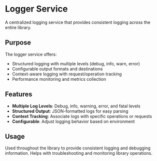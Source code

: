 # Logger Service

A centralized logging service that provides consistent logging across the entire library.

## Purpose

The logger service offers:
- Structured logging with multiple levels (debug, info, warn, error)
- Configurable output formats and destinations
- Context-aware logging with request/operation tracking
- Performance monitoring and metrics collection

## Features

- **Multiple Log Levels**: Debug, info, warning, error, and fatal levels
- **Structured Output**: JSON-formatted logs for easy parsing
- **Context Tracking**: Associate logs with specific operations or requests
- **Configurable**: Adjust logging behavior based on environment

## Usage

Used throughout the library to provide consistent logging and debugging information. Helps with troubleshooting and monitoring library operations. 